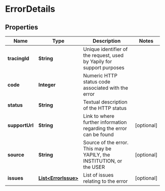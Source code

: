 

# ErrorDetails


## Properties

Name | Type | Description | Notes
------------ | ------------- | ------------- | -------------
**tracingId** | **String** | Unique identifier of the request, used by Yapily for support purposes | 
**code** | **Integer** | Numeric HTTP status code associated with the error | 
**status** | **String** | Textual description of the HTTP status | 
**supportUrl** | **String** | Link to where further information regarding the error can be found |  [optional]
**source** | **String** | Source of the error. This may be YAPILY, the INSTITUTION, or the USER |  [optional]
**issues** | [**List&lt;ErrorIssue&gt;**](ErrorIssue.md) | List of issues relating to the error |  [optional]



